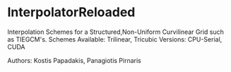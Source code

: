 # InterpolatorReloaded
Interpolation Schemes for a Structured,Non-Uniform Curvilinear Grid such as TIEGCM's.
Schemes Available: 
  Trilinear,
  Tricubic
Versions:
  CPU-Serial,
  CUDA 
 
Authors: 
Kostis Papadakis,
Panagiotis Pirnaris  
